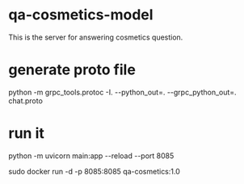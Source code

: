 # qa-cosmetics-model
This is the server for answering cosmetics question.

# generate proto file
python -m grpc_tools.protoc -I. --python_out=. --grpc_python_out=. chat.proto

# run it
python -m uvicorn main:app --reload --port 8085

sudo docker run -d -p 8085:8085 qa-cosmetics:1.0 
